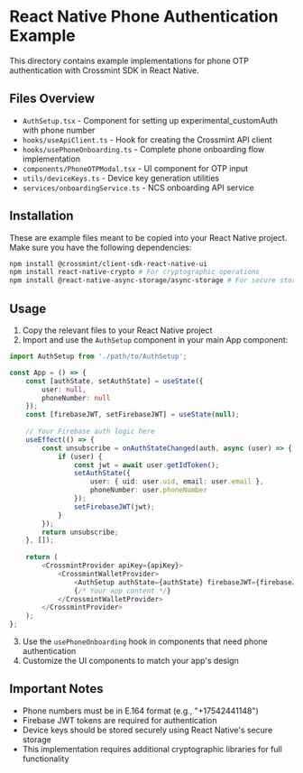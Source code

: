 # React Native Phone Authentication Example

This directory contains example implementations for phone OTP authentication with Crossmint SDK in React Native.

## Files Overview

- `AuthSetup.tsx` - Component for setting up experimental_customAuth with phone number
- `hooks/useApiClient.ts` - Hook for creating the Crossmint API client
- `hooks/usePhoneOnboarding.ts` - Complete phone onboarding flow implementation
- `components/PhoneOTPModal.tsx` - UI component for OTP input
- `utils/deviceKeys.ts` - Device key generation utilities
- `services/onboardingService.ts` - NCS onboarding API service

## Installation

These are example files meant to be copied into your React Native project. Make sure you have the following dependencies:

```bash
npm install @crossmint/client-sdk-react-native-ui
npm install react-native-crypto # For cryptographic operations
npm install @react-native-async-storage/async-storage # For secure storage
```

## Usage

1. Copy the relevant files to your React Native project
2. Import and use the `AuthSetup` component in your main App component:

```typescript
import AuthSetup from './path/to/AuthSetup';

const App = () => {
    const [authState, setAuthState] = useState({
        user: null,
        phoneNumber: null
    });
    const [firebaseJWT, setFirebaseJWT] = useState(null);
    
    // Your Firebase auth logic here
    useEffect(() => {
        const unsubscribe = onAuthStateChanged(auth, async (user) => {
            if (user) {
                const jwt = await user.getIdToken();
                setAuthState({
                    user: { uid: user.uid, email: user.email },
                    phoneNumber: user.phoneNumber
                });
                setFirebaseJWT(jwt);
            }
        });
        return unsubscribe;
    }, []);
    
    return (
        <CrossmintProvider apiKey={apiKey}>
            <CrossmintWalletProvider>
                <AuthSetup authState={authState} firebaseJWT={firebaseJWT} />
                {/* Your app content */}
            </CrossmintWalletProvider>
        </CrossmintProvider>
    );
};
```

3. Use the `usePhoneOnboarding` hook in components that need phone authentication
4. Customize the UI components to match your app's design

## Important Notes

- Phone numbers must be in E.164 format (e.g., "+17542441148")
- Firebase JWT tokens are required for authentication
- Device keys should be stored securely using React Native's secure storage
- This implementation requires additional cryptographic libraries for full functionality
